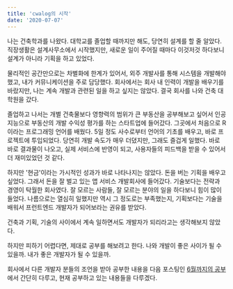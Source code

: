 ```yaml
---
title: 'cwalog의 시작'
date: '2020-07-07'
---
```


나는 건축학과를 나왔다. 대학교를 졸업할 때까지만 해도, 당연히 설계를 할 줄 알았다. 직장생활은 설계사무소에서 시작했지만, 새로운 일이 주어질 때마다 이것저것 하다보니 설계가 아니라 기획을 하고 있었다.

물리적인 공간만으로는 차별화에 한계가 있어서, 외주 개발사를 통해 시스템을 개발해야 했고, 내가 커뮤니케이션을 주로 담당했다. 회사에서는 회사 내 인력이 개발을 배우기를 바랐지만, 나는 계속 개발과 관련된 일을 하고 싶지는 않았다. 결국 회사를 나와 건축 대학원을 갔다.

졸업하고 나서는 개별 건축물보다 영향력의 범위가 큰 부동산을 공부해보고 싶어서 인공지능으로 부동산의 개발 수익성 평가를 하는 스타트업에 들어갔다. 그곳에서 처음으로 R이라는 프로그래밍 언어를 배웠다. 5일 정도 사수로부터 언어의 기초를 배우고, 바로 프로젝트에 투입되었다. 당연히 개발 속도가 매우 더뎠지만, 그래도 즐겁게 일했다. 바로 바로 결과물이 나오고, 실제 서비스에 반영이 되고, 사용자들의 피드백을 받을 수 있어서 더 재미있었던 것 같다.

하지만 '현금'이라는 가시적인 성과가 바로 나타나지는 않았다. 돈을 버는 기획을 배우고 싶었다. 그래서 돈을 잘 벌고 있는 앱 서비스 개발회사에 들어갔다. 기술보다는 전략과 경영이 탁월한 회사였다. 잘 모르는 사람들, 잘 모르는 분야의 일을 하다보니 힘이 많이 들었다. 나름으로는 열심히 일했지만 역시 그 정도로는 부족했는지, 기획보다는 기술을 배워서 프런트엔드 개발자가 되어보라는 권유를 받았다.

건축과 기획, 기술의 사이에서 계속 일하면서도 개발자가 되리라고는 생각해보지 않았다.

하지만 피하기 어렵다면, 제대로 공부를 해보려고 한다. 나와 개발이 좋은 사이가 될 수 있을까. 내가 좋은 개발자가 될 수 있을까.

회사에서 다른 개발자 분들의 조언을 받아 공부한 내용을 다음 포스팅인 [6월까지의 공부]('2_june')에서 간단히 다루고, 현재 공부하고 있는 내용들을 다루겠다.
